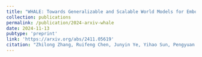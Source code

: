 ```yaml
---
title: "WHALE: Towards Generalizable and Scalable World Models for Embodied Decision-making"
collection: publications
permalink: /publication/2024-arxiv-whale
date: 2024-11-13
pubtype: 'preprint'
link: 'https://arxiv.org/abs/2411.05619'
citation: "Zhilong Zhang, Ruifeng Chen, Junyin Ye, Yihao Sun, Pengyuan Wang, <b>Jing-Cheng Pang</b>, Kaiyuan Li, Tianshuo Liu, Haoxin Lin, Yang Yu and Zhi-Hua Zhou. <i> WHALE: Towards Generalizable and Scalable World Models for Embodied Decision-making. </i>CoRR abs/2411.05619, 2024."
---
```

